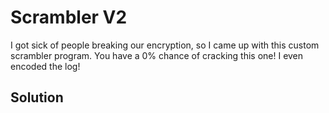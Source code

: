 # Scrambler V2

I got sick of people breaking our encryption, so I came up with this custom scrambler program. 
You have a 0% chance of cracking this one! I even encoded the log!

## Solution

